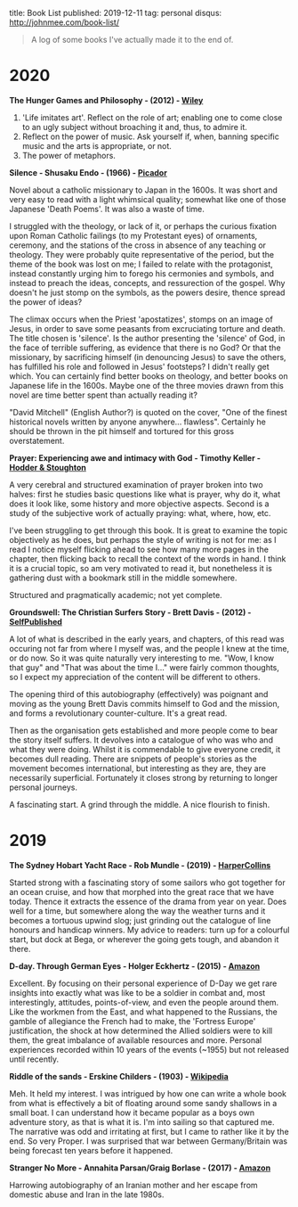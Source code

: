 title: Book List
published: 2019-12-11
tag: personal
disqus: http://johnmee.com/book-list/

> A log of some books I've actually made it to the end of.

# 2020
**The Hunger Games and Philosophy - (2012) - [Wiley](https://www.wiley.com/en-us/The+Hunger+Games+and+Philosophy%3A+A+Critique+of+Pure+Treason-p-9781118065075)**

1. 'Life imitates art'. Reflect on the role of art; enabling one to come close to an ugly subject without broaching it and, thus, to admire it.
1. Reflect on the power of music. Ask yourself if, when, banning specific music and the arts is appropriate, or not.
1. The power of metaphors.

**Silence - Shusaku Endo - (1966) - [Picador](https://en.wikipedia.org/wiki/Silence_(novel))**

Novel about a catholic missionary to Japan in the 1600s.  It was short and very easy to read with a light whimsical
quality; somewhat like one of those Japanese 'Death Poems'.  It was also a waste of time.

I struggled with the theology, or lack of it, or perhaps the curious fixation upon Roman Catholic failings (to my Protestant eyes) of
ornaments, ceremony, and the stations of the cross in absence of any teaching or theology.  They were 
probably quite representative of the period, but the theme of the book was lost on me; I failed to relate with
the protagonist, instead constantly urging him to forego his cermonies and symbols, and instead to preach the ideas,
concepts, and ressurection of the gospel.  Why doesn't he just stomp on the symbols, as the powers desire, thence spread
the power of ideas?

The climax occurs when the Priest 'apostatizes', stomps on an image
of Jesus, in order to save some peasants from excruciating torture and death.  The title chosen is 'silence'. Is 
the author presenting the 'silence' of God, in the face of terrible suffering, as evidence that there is no God?
Or that the missionary, by sacrificing himself (in denouncing Jesus) to save the others, has fulfilled his role and
followed in Jesus' footsteps?  I didn't really get which.  You can certainly find better books on theology, and better
books on Japanese life in the 1600s.  Maybe one of the three movies drawn from this novel are time better spent than
actually reading it?

"David Mitchell" (English Author?) is quoted on the cover, "One of the finest historical novels written by anyone anywhere... flawless".
Certainly he should be thrown in the pit himself and tortured for this gross overstatement.


**Prayer: Experiencing awe and intimacy with God - Timothy Keller - [Hodder & Stoughton](https://www.koorong.com/product/prayer-experiencing-awe-and-intimacy-with-god-timothy-keller_9781444750171)**

A very cerebral and structured examination of prayer broken into two halves: first he studies basic questions like
what is prayer, why do it, what does it look like, some history and more objective aspects.  Second is a study of
the subjective work of actually praying: what, where, how, etc.

I've been struggling to get through this book.  It is great to examine the topic objectively as he does, but
perhaps the style of writing is not for me: as I read I notice myself flicking ahead to see how many more pages
in the chapter, then flicking back to recall the context of the words in hand.  I think it is a crucial topic, 
so am very motivated to read it, but nonetheless it is gathering dust with a bookmark still in the middle somewhere.

Structured and pragmatically academic; not yet complete.

**Groundswell: The Christian Surfers Story - Brett Davis - (2012) - [SelfPublished](https://www.christiansurfers.net/groundswell-book)**

A lot of what is described in the early years, and chapters, of this read was occuring not far from where I myself
was, and the people I knew at the time, or do now.  So it was quite naturally very interesting to me.  "Wow, I know
that guy" and "That was about the time I..." were fairly common thoughts, so I expect my appreciation of the content
will be different to others.

The opening third of this autobiography (effectively) was poignant and moving as the young Brett Davis commits himself
to God and the mission, and forms a revolutionary counter-culture.  It's a great read.

Then as the organisation gets established and more people come to bear the story itself suffers.  It
devolves into a catalogue of who was who and what they were doing. Whilst it is commendable to give everyone credit, it
becomes dull reading.  There are snippets of people's stories as the movement becomes international, but interesting 
as they are, they are necessarily superficial.  Fortunately it closes strong by returning to longer personal journeys.

A fascinating start. A grind through the middle. A nice flourish to finish.

# 2019

**The Sydney Hobart Yacht Race - Rob Mundle - (2019) - [HarperCollins](https://www.harpercollins.com/9781460711019/sydney-hobart-yacht-race/)**

Started strong with a fascinating story of some sailors who got together for an ocean cruise, and how that morphed into
the great race that we have today.  Thence it extracts the essence of the drama from year on year.  Does well for a time,
but somewhere along the way the weather turns and it becomes a tortuous upwind slog; just grinding out the catalogue
of line honours and handicap winners.  My advice to readers: turn up for a colourful start, but dock at Bega, or
 wherever the going gets tough, and abandon it there.

**D-day. Through German Eyes - Holger Eckhertz - (2015) - [Amazon](https://www.amazon.com.au/DAY-Through-German-Eyes-Hidden-ebook/dp/B00VX372UE/)**

Excellent.  By focusing on their personal experience of D-Day we get rare insights into exactly what was like to
be a soldier in combat and, most interestingly, attitudes, points-of-view, and even the people around them.  Like
the workmen from the East, and what happened to the Russians, the gamble of allegiance the French had to make, the
'Fortress Europe' justification, the shock at how determined the Allied soldiers were to kill them, the great imbalance
of available resources and more.  Personal experiences recorded within 10 years of the events (~1955) but not released
until recently.

**Riddle of the sands - Erskine Childers - (1903) - [Wikipedia](https://en.wikipedia.org/wiki/The_Riddle_of_the_Sands)**

Meh.  It held my interest.  I was intrigued by how one can write a whole book from what is effectively a bit of floating
around some sandy shallows in a small boat.  I can understand how it became popular as a boys own adventure story, as
that is what it is.  I'm into sailing so that captured me.  The narrative was odd and irritating at first, but I came
to rather like it by the end.  So very Proper.  I was surprised that war between Germany/Britain was being forecast ten 
years before it happened.

**Stranger No More - Annahita Parsan/Graig Borlase - (2017) - [Amazon](https://www.amazon.com/Stranger-No-More-Harrowing-Miraculous/dp/1400207517)**

Harrowing autobiography of an Iranian mother and her escape from domestic abuse and Iran in the late 1980s.
